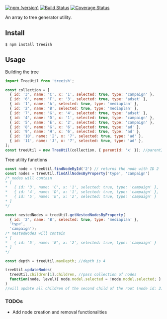[![npm (version)](https://img.shields.io/npm/v/treeish.svg)](https://img.shields.io/npm/v/treeish.svg)
[![Build Status](https://travis-ci.org/anirvann/treeish.svg?branch=master)](https://travis-ci.org/anirvann/treeish)
[![Coverage Status](https://coveralls.io/repos/github/anirvann/treeish/badge.svg?branch=master)](https://coveralls.io/github/anirvann/treeish?branch=master)

An array to tree generator utility.

## Install
```
$ npm install treeish
```

## Usage

Building the tree
```js
import TreeUtil from 'treeish';

const collection = [
  { id: '3', name: 'C', x: '1', selected: true, type: 'campaign' },
  { id: '6', name: 'F', x: '3', selected: true, type: 'adset' },
  { id: '1', name: 'A', selected: true, type: 'mediaplan' },
  { id: '2', name: 'B', selected: true, type: 'mediaplan' },
  { id: '7', name: 'G', x: '4', selected: true, type: 'adset' },
  { id: '4', name: 'D', x: '1', selected: true, type: 'campaign' },
  { id: '5', name: 'E', x: '2', selected: true, type: 'campaign' },
  { id: '8', name: 'G', x: '6', selected: true, type: 'ad' },
  { id: '9', name: 'H', x: '6', selected: true, type: 'ad' },
  { id: '10', name: 'I', x: '7', selected: true, type: 'ad' },
  { id: '11', name: 'J', x: '7', selected: true, type: 'ad' },
];
const treeUtil = new TreeUtil(collection, { parentId: 'x' }); //parentId key is 'x'
```
Tree utility functions
```js
const node = treeUtil.findNodeById('2') // returns the node with ID 2
const nodes = treeUtil.findAllNodesByProperty('type', 'campaign')
/* nodes will contain 
* [
*   { id: '3', name: 'C', x: '1', selected: true, type: 'campaign' },
*   { id: '4', name: 'D', x: '1', selected: true, type: 'campaign' },
*   { id: '5', name: 'E', x: '2', selected: true, type: 'campaign' }
* ]
*/

const nestedNodes = treeUtil.getNestedNodesByProperty(
  { id: '2', name: 'B', selected: true, type: 'mediaplan' },
  'type', 
  'campaign');
/* nestedNodes will contain 
* [
*   { id: '5', name: 'E', x: '2', selected: true, type: 'campaign' }
* ]
*/

const depth = treeUtil.maxDepth; //depth is 4

treeUtil.updateNodes(
  treeUtil.children[1].children, //pass collection of nodes
  function(node, level){ node.model.selected = !node.model.selected; }
)
//will update all children of the second child of the root (node id: 2)
```

### TODOs
* Add node creation and removal functionalities